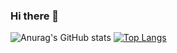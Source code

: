 ### Hi there 👋

<!--
**WATA-Haru/WATA-Haru** is a ✨ _special_ ✨ repository because its `README.md` (this file) appears on your GitHub profile.

Here are some ideas to get you started:

- 🔭 I’m currently working on ...
- 🌱 I’m currently learning ...
- 👯 I’m looking to collaborate on ...
- 🤔 I’m looking for help with ...
- 💬 Ask me about ...
- 📫 How to reach me: ...
- 😄 Pronouns: ...
- ⚡ Fun fact: ...
-->
<!-- [readme stats](https://github.com/anuraghazra/github-readme-stats) -->

![Anurag's GitHub stats](https://github-readme-stats.vercel.app/api?username=WATA-Haru&count_private=true)
[![Top Langs](https://github-readme-stats.vercel.app/api/top-langs/?username=WATA-Haru)](https://github.com/anuraghazra/github-readme-stats)
